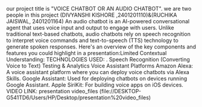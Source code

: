 our project title is "VOICE CHATBOT OR AN AUDIO CHATBOT".
we are two people in this project (DIVYANSHI KISHORE ,2401201110)&(RUCHIKA JAISWAL, 2401201164)
An audio chatbot is an AI-powered conversational agent that uses voice input and
output to engage with users. Unlike traditional text-based chatbots, audio chatbots rely
on speech recognition to interpret voice commands and text-to-speech (TTS)
technology to generate spoken responses. Here's an overview of the key components
and features you could highlight in a presentation:Limited Contextual Understanding:
TECHNOLOGIES USED:
. Speech Recognition (Converting Voice to Text)
Testing & Analytics
Voice Assistant Platforms
Amazon Alexa: A voice assistant platform where you can deploy voice
chatbots via Alexa Skills.
Google Assistant: Used for deploying chatbots on devices running Google
Assistant.
Apple SiriKit: For building voice apps on iOS devices.
VIDEO LINK:
presentation video_files (file://DESKTOP-G541TD6/Users/HP/Desktop/presentation%20video_files)
